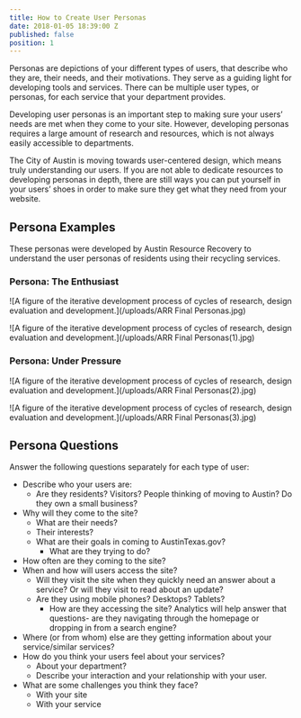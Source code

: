 ```yaml
---
title: How to Create User Personas
date: 2018-01-05 18:39:00 Z
published: false
position: 1
---
```


Personas are depictions of your different types of users, that describe who they are, their needs, and their motivations. They serve as a guiding light for developing tools and services. There can be multiple user types, or personas, for each service that your department provides.

Developing user personas is an important step to making sure your users’ needs are met when they come to your site. However, developing personas requires a large amount of research and resources, which is not always easily accessible to departments. 

The City of Austin is moving towards user-centered design, which means truly understanding our users. If you are not able to dedicate resources to developing personas in depth, there are still ways you can put yourself in your users’ shoes in order to make sure they get what they need from your website. 

## Persona Examples

These personas were developed by Austin Resource Recovery to understand the user personas of residents using their recycling services.

### Persona: The Enthusiast

![A figure of the iterative development process of cycles of research, design evaluation and development.](/uploads/ARR Final Personas.jpg) 

![A figure of the iterative development process of cycles of research, design evaluation and development.](/uploads/ARR Final Personas(1).jpg) 

### Persona: Under Pressure

![A figure of the iterative development process of cycles of research, design evaluation and development.](/uploads/ARR Final Personas(2).jpg) 

![A figure of the iterative development process of cycles of research, design evaluation and development.](/uploads/ARR Final Personas(3).jpg) 

## Persona Questions

Answer the following questions separately for each type of user:

* Describe who your users are:
  * Are they residents? Visitors? People thinking of moving to Austin? Do they own a small business? 
* Why will they come to the site? 
  * What are their needs?
  * Their interests?
  * What are their goals in coming to AustinTexas.gov?
    * What are they trying to do?
* How often are they coming to the site?
* When and how will users access the site?
  * Will they visit the site when they quickly need an answer about a service? Or will they visit to read about an update?
  * Are they using mobile phones? Desktops? Tablets?
    * How are they accessing the site? Analytics will help answer that questions- are they navigating through the homepage or dropping in from a search engine?
* Where (or from whom) else are they getting information about your service/similar services?
* How do you think your users feel about your services?
  * About your department?
  * Describe your interaction and your relationship with your user.
* What are some challenges you think they face?
  * With your site
  * With your service
